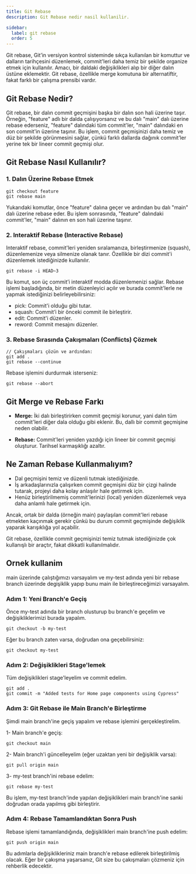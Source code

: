 ```yaml
---
title: Git Rebase
description: Git Rebase nedir nasil kullanilir.

sidebar:
  label: git rebase
  order: 5
---
```

Git rebase, Git’in versiyon kontrol sisteminde sıkça kullanılan bir komuttur ve dalların tarihçesini düzenlemek, commit'leri daha temiz bir şekilde organize etmek için kullanılır. Amacı, bir daldaki değişiklikleri alıp bir diğer dalın üstüne eklemektir. Git rebase, özellikle merge komutuna bir alternatiftir, fakat farklı bir çalışma prensibi vardır.

## Git Rebase Nedir?
Git rebase, bir dalın commit geçmişini başka bir dalın son hali üzerine taşır. Örneğin, "feature" adlı bir dalda çalışıyorsanız ve bu dalı "main" dalı üzerine rebase ederseniz, "feature" dalındaki tüm commit'ler, "main" dalındaki en son commit'in üzerine taşınır. Bu işlem, commit geçmişinizi daha temiz ve düz bir şekilde görünmesini sağlar, çünkü farklı dallarda dağınık commit’ler yerine tek bir lineer commit geçmişi olur.

## Git Rebase Nasıl Kullanılır?

### 1. Dalın Üzerine Rebase Etmek
```
git checkout feature
git rebase main

```
Yukarıdaki komutlar, önce "feature" dalına geçer ve ardından bu dalı "main" dalı üzerine rebase eder. Bu işlem sonrasında, "feature" dalındaki commit'ler, "main" dalının en son hali üzerine taşınır.

### 2. Interaktif Rebase (Interactive Rebase)
Interaktif rebase, commit'leri yeniden sıralamanıza, birleştirmenize (squash), düzenlemenize veya silmenize olanak tanır. Özellikle bir dizi commit'i düzenlemek istediğinizde kullanılır.

```
git rebase -i HEAD~3

```

Bu komut, son üç commit’i interaktif modda düzenlemenizi sağlar. Rebase işlemi başladığında, bir metin düzenleyici açılır ve burada commit'lerle ne yapmak istediğinizi belirleyebilirsiniz:

- pick: Commit'i olduğu gibi tutar.
- squash: Commit’i bir önceki commit ile birleştirir.
- edit: Commit'i düzenler.
- reword: Commit mesajını düzenler.

### 3. Rebase Sırasında Çakışmaları (Conflicts) Çözmek

```
// Çakışmaları çözün ve ardından:
git add .
git rebase --continue
```

Rebase işlemini durdurmak isterseniz:
```
git rebase --abort
```

## Git Merge ve Rebase Farkı

- **Merge:** İki dalı birleştirirken commit geçmişi korunur, yani dalın tüm commit'leri diğer dala olduğu gibi eklenir. Bu, dallı bir commit geçmişine neden olabilir.

- **Rebase:** Commit'leri yeniden yazdığı için lineer bir commit geçmişi oluşturur. Tarihsel karmaşıklığı azaltır.

## Ne Zaman Rebase Kullanmalıyım?

- Dal geçmişini temiz ve düzenli tutmak istediğinizde.
- İş arkadaşlarınızla çalışırken commit geçmişini düz bir çizgi halinde tutarak, projeyi daha kolay anlaşılır hale getirmek için.
- Henüz birleştirilmemiş commit'lerinizi (local) yeniden düzenlemek veya daha anlamlı hale getirmek için.

Ancak, ortak bir dalda (örneğin main) paylaşılan commit'leri rebase etmekten kaçınmak gerekir çünkü bu durum commit geçmişinde değişiklik yaparak karışıklığa yol açabilir.

Git rebase, özellikle commit geçmişinizi temiz tutmak istediğinizde çok kullanışlı bir araçtır, fakat dikkatli kullanılmalıdır.

## Ornek kullanim
main üzerinde çalıştığımızı varsayalım ve my-test adında yeni bir rebase branch üzerinde degişiklik yapıp bunu main ile birleştireceğimizi varsayalım.

### Adım 1: Yeni Branch'e Geçiş

Önce my-test adında bir branch olusturup bu branch'e geçelim ve değişikliklerimizi burada yapalım.

````
git checkout -b my-test
````

Eğer bu branch zaten varsa, doğrudan ona geçebilirsiniz:

```
git checkout my-test
```

### Adım 2: Değişiklikleri Stage'lemek

Tüm değişiklikleri stage'leyelim ve commit edelim.

```
git add .
git commit -m "Added tests for Home page components using Cypress"
```

### Adım 3: Git Rebase ile Main Branch'e Birleştirme

Şimdi main branch'ine geçiş yapalım ve rebase işlemini gerçekleştirelim.

1- Main branch'e geçiş:
```
git checkout main
```

2- Main branch'i güncelleyelim (eğer uzaktan yeni bir değişiklik varsa):
```
git pull origin main
```

3- my-test branch'ini rebase edelim:
```
git rebase my-test
```

Bu işlem, my-test branch'inde yapılan değişiklikleri main branch'ine sanki doğrudan orada yapılmış gibi birleştirir.

### Adım 4: Rebase Tamamlandıktan Sonra Push

Rebase işlemi tamamlandığında, değişiklikleri main branch'ine push edelim:

```
git push origin main
```
Bu adımlarla değişiklikleriniz main branch'e rebase edilerek birleştirilmiş olacak. Eğer bir çakışma yaşarsanız, Git size bu çakışmaları çözmeniz için rehberlik edecektir. 